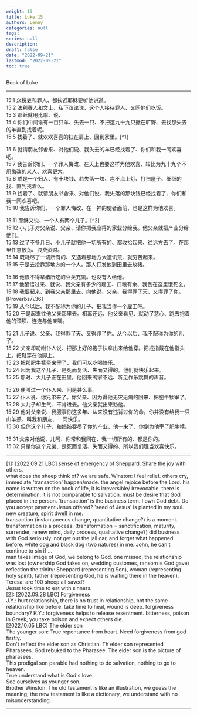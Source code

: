 ```yaml
---
weight: 15
title: Luke 15
authors: Lenny 
categories: null
tags: 
series: null
description: 
draft: false
date: "2022-09-21"
lastmod: "2022-09-21"
toc: true
---
```


Book of Luke
<!--more-->
---

15:1 众税吏和罪人、都挨近耶稣要听他讲道。  
15:2 法利赛人和文士、私下议论说、这个人接待罪人、又同他们吃饭。  
15:3 耶稣就用比喻、说、  
15:4 你们中间谁有一百只羊、失去一只、不把这九十九只撇在旷野、去找那失去的羊直到找着呢。  
15:5 找着了、就欢欢喜喜的扛在肩上、回到家里。[^1]  

15:6 就请朋友邻舍来、对他们说、我失去的羊已经找着了、你们和我一同欢喜吧。  
15:7 我告诉你们、一个罪人悔改、在天上也要这样为他欢喜、较比为九十九个不用悔改的义人、欢喜更大。  
15:8 或是一个妇人、有十块钱、若失落一块、岂不点上灯、打扫屋子、细细的找、直到找着么。  
15:9 找着了、就请朋友邻舍来、对他们说、我失落的那块钱已经找着了、你们和我一同欢喜吧。  
15:10 我告诉你们、一个罪人悔改、在　神的使者面前、也是这样为他欢喜。  

15:11 耶稣又说、一个人有两个儿子。[^2]  
15:12 小儿子对父亲说、父亲、请你把我应得的家业分给我。他父亲就把产业分给他们。  
15:13 过了不多几日、小儿子就把他一切所有的、都收拾起来、往远方去了。在那里任意放荡、浪费资财。  
15:14 既耗尽了一切所有的、又遇着那地方大遭饥荒、就穷苦起来。  
15:15 于是去投靠那地方的一个人。那人打发他到田里去放猪。  

15:16 他恨不得拿猪所吃的豆荚充饥。也没有人给他。  
15:17 他醒悟过来、就说、我父亲有多少的雇工、口粮有余、我倒在这里饿死么。  
15:18 我要起来、到我父亲那里去、向他说、父亲、我得罪了天、又得罪了你。[Proverbs八36]  
15:19 从今以后、我不配称为你的儿子、把我当作一个雇工吧。  
15:20 于是起来往他父亲那里去。相离还远、他父亲看见、就动了慈心、跑去抱着他的颈项、连连与他亲嘴。  

15:21 儿子说、父亲、我得罪了天、又得罪了你。从今以后、我不配称为你的儿子。  
15:22 父亲却吩咐仆人说、把那上好的袍子快拿出来给他穿。把戒指戴在他指头上。把鞋穿在他脚上。  
15:23 把那肥牛犊牵来宰了、我们可以吃喝快乐。  
15:24 因为我这个儿子、是死而复活、失而又得的。他们就快乐起来。  
15:25 那时、大儿子正在田里。他回来离家不远、听见作乐跳舞的声音。  

15:26 便叫过一个仆人来、问是甚么事。  
15:27 仆人说、你兄弟来了。你父亲、因为得他无灾无病的回来、把肥牛犊宰了。  
15:28 大儿子却生气、不肯进去。他父亲就出来劝他。  
15:29 他对父亲说、我服事你这多年、从来没有违背过你的命。你并没有给我一只山羊羔、叫我和朋友、一同快乐。  
15:30 但你这个儿子、和娼妓吞尽了你的产业、他一来了、你倒为他宰了肥牛犊。  

15:31 父亲对他说、儿阿、你常和我同在、我一切所有的、都是你的。  
15:32 只是你这个兄弟、是死而复活、失而又得的、所以我们理当欢喜快乐。  

---

[1]: [2022.09.21 LBC] sense of emergency of Sheppard.  Share the joy with others.  
what does the sheep think of? we are safe.  Winston: I feel relief. others cry, immediate 'transaction' happen/made. the angel rejoice before the Lord. his name is written on the book of life, it is irreversible/ irrevocable. there is determination. it is not comparable to salvation. must be desire that God placed in the person.  'transaction' is the business term.  I own God debt.  Do you accept payment Jesus offered?  'seed of Jesus' is planted in my soul. new creature, spirit dwell in me.  
transaction (instantaneous change, quantitative change?) is a moment.  transformation is a process. (transformation = sanctification, maturity, surrender, renew mind, daily process, qualitative change?)
did business with God seriously. not get out the jail car, and forget what happened before. white dog and black dog (two natures) in me.  John, he can't continue to sin if ...
<br>
man takes image of God, we belong to God. one missed, the relationship was lost (ownership God takes on, wedding customes, ransom = God gave)  
reflection the trinity: Sheppard (representing Son), woman (representing holy spirit), father (representing God, he is waiting there in the heaven).
Teresa: are 100 sheep all saved?  
Jesus took time to eat with sinners.  
[2]: [2022.09.28 LBC] Forgiveness  
J.Y.: hurt relationship, there is no trust in relationship, not the same relationship like before. take time to heal, wound is deep.  forgiveness boundary?
K.Y.: forgiveness helps to release resentment. bitterness, poison in Greek, you take poison and expect others die.  
[2022.10.05 LBC] The elder son  
The younger son:  True repentance from heart. Need forgiveness from god firstly.  
Don't reflect the elder son as Christian.  Th elder son represented Pharasees. God rebuked to the Pharasee.  The elder son is the picture of pharasees.  
This prodigal son parable had nothing to do salvation, nothing to go to heaven.  
True understand what is God's love.  
See ourselves as younger son.  
Brother Winston: The old testament is like an illustration, we guess the meaning; the new testament is like a dictionary, we understand with no misunderstanding.  



---
<script src="https://cdn.jsdelivr.net/gh/KenHung/Ezra@3.2/dist/ezra.js" 
        integrity="sha384-kVFpui/QIbzb/ptM/MkYo+MNKX24PUVJwldqzR7LKCwn2j7bi1zfiIt6PKy1F9Ku" 
        crossorigin="anonymous"></script>
<link href="https://cdn.jsdelivr.net/gh/KenHung/Ezra@3.2/dist/ezra-style.css" rel="stylesheet" type="text/css" />
<script>
  ezraLinkifier.setLang('zh-Hans');
  ezraLinkifier.linkify(document.body);
</script>

